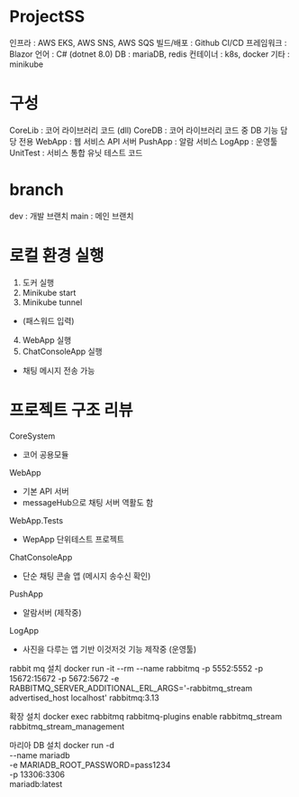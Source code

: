 # ProjectSS
인프라 : AWS EKS, AWS SNS, AWS SQS
빌드/배포 : Github CI/CD
프레임워크 : Blazor
언어 : C# (dotnet 8.0)
DB : mariaDB, redis
컨테이너 : k8s, docker
기타 : minikube



# 구성
CoreLib : 코어 라이브러리 코드 (dll)
CoreDB : 코어 라이브러리 코드 중 DB 기능 담당 전용
WebApp : 웹 서비스 API 서버
PushApp : 알람 서비스
LogApp : 운영툴
UnitTest : 서비스 통합 유닛 테스트 코드



# branch
dev : 개발 브랜치
main : 메인 브랜치



# 로컬 환경 실행
1. 도커 실행
2. Minikube start
3. Minikube tunnel
- (패스워드 입력)
4. WebApp 실행
5. ChatConsoleApp 실행
- 채팅 메시지 전송 가능


# 프로젝트 구조 리뷰
CoreSystem
- 코어 공용모듈

WebApp
- 기본 API 서버
- messageHub으로 채팅 서버 역활도 함

WebApp.Tests
- WepApp 단위테스트 프로젝트

ChatConsoleApp
- 단순 채팅 콘솔 앱 (메시지 송수신 확인)

PushApp
- 알람서버 (제작중)

LogApp
- 사진을 다루는 앱 기반 이것저것 기능 제작중 (운영툴)


rabbit mq 설치
docker run -it --rm --name rabbitmq -p 5552:5552 -p 15672:15672 -p 5672:5672  -e RABBITMQ_SERVER_ADDITIONAL_ERL_ARGS='-rabbitmq_stream advertised_host localhost' rabbitmq:3.13    

확장 설치
docker exec rabbitmq rabbitmq-plugins enable rabbitmq_stream rabbitmq_stream_management 

마리아 DB 설치
docker run -d \
  --name mariadb \
  -e MARIADB_ROOT_PASSWORD=pass1234 \
  -p 13306:3306 \
  mariadb:latest


